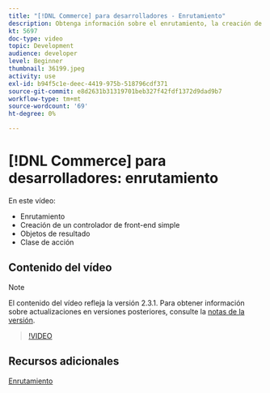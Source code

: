 ```yaml
---
title: "[!DNL Commerce] para desarrolladores - Enrutamiento"
description: Obtenga información sobre el enrutamiento, la creación de un controlador de front-end simple, objetos de resultado, clase de acción.
kt: 5697
doc-type: video
topic: Development
audience: developer
level: Beginner
thumbnail: 36199.jpeg
activity: use
exl-id: b94f5c1e-deec-4419-975b-518796cdf371
source-git-commit: e8d2631b31319701beb327f42fdf1372d9dad9b7
workflow-type: tm+mt
source-wordcount: '69'
ht-degree: 0%

---
```


# [!DNL Commerce] para desarrolladores: enrutamiento

En este vídeo:

- Enrutamiento
- Creación de un controlador de front-end simple
- Objetos de resultado
- Clase de acción

## Contenido del vídeo

>[!NOTE]
>
>El contenido del vídeo refleja la versión 2.3.1. Para obtener información sobre actualizaciones en versiones posteriores, consulte la [notas de la versión](https://experienceleague.adobe.com/docs/commerce-operations/release/notes/overview.html).

>[!VIDEO](https://video.tv.adobe.com/v/36199?quality=12&learn=on)

## Recursos adicionales

[Enrutamiento](https://developer.adobe.com/commerce/php/development/components/routing/)
